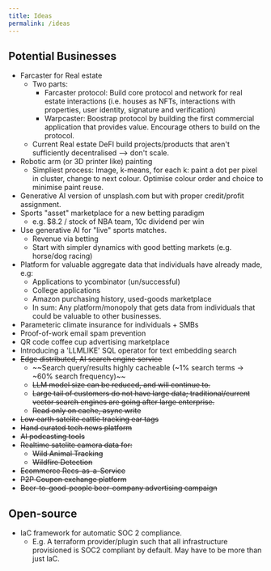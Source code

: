```yaml
---
title: Ideas
permalink: /ideas
---
```


## Potential Businesses 
- Farcaster for Real estate 
  - Two parts:
    - Farcaster protocol: Build core protocol and network for real estate interactions (i.e. houses as NFTs, interactions with properties, user identity, signature and verification)
    - Warpcaster: Boostrap protocol by building the first commercial application that provides value. Encourage others to build on the protocol. 
  - Current Real estate DeFI build projects/products that aren't sufficiently decentralised --> don't scale. 
- Robotic arm (or 3D printer like) painting
  - Simpliest process: Image, k-means, for each k: paint a dot per pixel in cluster, change to next colour. Optimise colour order and choice to minimise paint reuse.
- Generative AI version of unsplash.com but with proper credit/profit assignment.
- Sports "asset" marketplace for a new betting paradigm
  - e.g. $8.2 / stock of NBA team, 10c dividend per win
- Use generative AI for "live" sports matches.
  - Revenue via betting
  - Start with simpler dynamics with good betting markets (e.g. horse/dog racing)
- Platform for valuable aggregate data that individuals have already made, e.g:
  - Applications to ycombinator (un/successful)
  - College applications
  - Amazon purchasing history, used-goods marketplace
  - In sum: Any platform/monopoly that gets data from individuals that could be valuable to other businesses.
- Parameteric climate insurance for individuals + SMBs
- Proof-of-work email spam prevention 
- QR code coffee cup advertising marketplace
- Introducing a 'LLMLIKE' SQL operator for text embedding search
- ~~Edge distributed, AI search engine service~~
  - ~~Search query/results highly cacheable (~1% search terms -> ~60% search frequency)~~
  - ~~LLM model size can be reduced, and will continue to.~~
  - ~~Large tail of customers do not have large data; traditional/current vector search engines are going after large enterprise.~~
  - ~~Read only on cache, async write~~
- ~~Low earth satelite cattle tracking ear tags~~
- ~~Hand curated tech news platform~~
- ~~AI podcasting tools~~
- ~~Realtime satelite camera data for:~~
  - ~~Wild Animal Tracking~~
  - ~~Wildfire Detection~~
- ~~Ecommerce Recs-as-a-Service~~
- ~~P2P Coupon exchange platform~~
- ~~Beer-to-good-people beer-company advertising campaign~~


## Open-source
- IaC framework for automatic SOC 2 compliance. 
  - E.g. A terraform provider/plugin such that all infrastructure provisioned is SOC2 compliant by default. May have to be more than just IaC.
 
